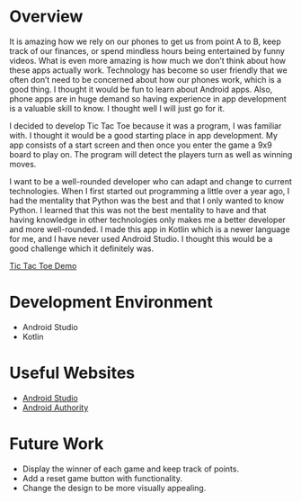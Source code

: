 # Overview

It is amazing how we rely on our phones to get us from point A to B, keep track of our finances, or spend mindless hours being entertained by funny videos. What is even more amazing is how much we don’t think about how these apps actually work. Technology has become so user friendly that we often don’t need to be concerned about how our phones work, which is a good thing. I thought it would be fun to learn about Android apps. Also, phone apps are in huge demand so having experience in app development is a valuable skill to know. I thought well I will just go for it.

I decided to develop Tic Tac Toe because it was a program, I was familiar with. I thought it would be a good starting place in app development. My app consists of a start screen and then once you enter the game a 9x9 board to play on. The program will detect the players turn as well as winning moves.

I want to be a well-rounded developer who can adapt and change to current technologies. When I first started out programming a little over a year ago, I had the mentality that Python was the best and that I only wanted to know Python. I learned that this was not the best mentality to have and that having knowledge in other technologies only makes me a better developer and more well-rounded. I made this app in Kotlin which is a newer language for me, and I have never used Android Studio. I thought this would be a good challenge which it definitely was.

[Tic Tac Toe Demo](https://youtu.be/Uq4eI_VY1TI)

# Development Environment

* Android Studio
* Kotlin

# Useful Websites

* [Android Studio](https://developer.android.com/studio/intro)
* [Android Authority](https://www.androidauthority.com/android-app-development-1128595/)

# Future Work
* Display the winner of each game and keep track of points.
* Add a reset game button with functionality.
* Change the design to be more visually appealing.
